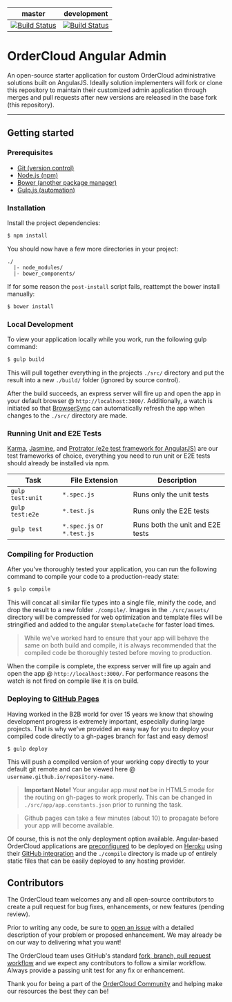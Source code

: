 | master | development |
| --- | --- |
| [![Build Status](https://travis-ci.org/ordercloud-api/angular-admin.svg?branch=master)](https://travis-ci.org/ordercloud-api/angular-admin) | [![Build Status](https://travis-ci.org/ordercloud-api/angular-admin.svg?branch=development)](https://travis-ci.org/ordercloud-api/angular-admin) |

# OrderCloud Angular Admin
An open-source starter application for custom OrderCloud administrative solutions built on AngularJS. Ideally solution
implementers will fork or clone this repository to maintain their customized admin application through merges and
pull requests after new versions are released in the base fork (this repository).
- - - -

## Getting started

### Prerequisites
- [Git (version control)](https://git-scm.com/)
- [Node.js (npm)](http://nodejs.org/)
- [Bower (another package manager)](https://bower.io/#install-bower)
- [Gulp.js (automation)](http://gulpjs.com/)

### Installation
Install the project dependencies:
```sh
$ npm install
```
You should now have a few more directories in your project:
```
./
  |- node_modules/
  |- bower_components/
```
If for some reason the `post-install` script fails, reattempt the bower install manually:
```sh
$ bower install
```

### Local Development
To view your application locally while you work, run the following gulp command:
```sh
$ gulp build
```
This will pull together everything in the projects `./src/` directory and put the result into a new `./build/` folder
(ignored by source control).

After the build succeeds, an express server will fire up and open the app in your default browser @ `http://localhost:3000/`.
Additionally, a watch is initiated so that [BrowserSync](https://browsersync.io/) can automatically refresh the app when
changes to the `./src/` directory are made.

### Running Unit and E2E Tests
[Karma](https://karma-runner.github.io/1.0/index.html), [Jasmine](https://jasmine.github.io/), and [Protrator (e2e test framework for AngularJS)](http://www.protractortest.org/#/)
are our test frameworks of choice, everything you need to run unit or E2E tests should already be installed via npm.

| Task | File Extension | Description |
| --- | --- | --- |
| `gulp test:unit` | `*.spec.js` | Runs only the unit tests |
| `gulp test:e2e` | `*.test.js` | Runs only the E2E tests |
| `gulp test` | `*.spec.js` or `*.test.js` | Runs both the unit and E2E tests |

### Compiling for Production
After you've thoroughly tested your application, you can run the following command to compile your code to a production-ready
state:
```sh
$ gulp compile
```
This will concat all similar file types into a single file, minify the code, and drop the result to a new folder `./compile/`.
Images in the `./src/assets/` directory will be compressed for web optimization and template files will be stringified
and added to the angular `$templateCache` for faster load times.

>While we've worked hard to ensure that your app will behave the same on both build and compile, it is always recommended that
the compiled code be thoroughly tested before moving to production.

When the compile is complete, the express server will fire up again and open the app @ `http://localhost:3000/`. For performance reasons
the watch is not fired on compile like it is on build.

### Deploying to [GitHub Pages](https://pages.github.com/)
Having worked in the B2B world for over 15 years we know that showing development progress is extremely important, especially
during large projects. That is why we've provided an easy way for you to deploy your compiled code directly to a gh-pages branch
for fast and easy demos!
```sh
$ gulp deploy
```
This will push a compiled version of your working copy directly to your default git remote and can be viewed here @ `username.github.io/repository-name`.
> **Important Note!** Your angular app _must **not**_ be in HTML5 mode for the routing on gh-pages to work properly. This
can be changed in `./src/app/app.constants.json` prior to running the task.

> Github pages can take a few minutes (about 10) to propagate before your app will become available.

Of course, this is not the only deployment option available. Angular-based OrderCloud applications are [preconfigured](https://devcenter.heroku.com/categories/nodejs)
to be deployed on [Heroku](https://www.heroku.com/) using their [GitHub integration](https://devcenter.heroku.com/articles/github-integration) and the `./compile` directory is made up of entirely static files that
can be easily deployed to any hosting provider.

## Contributors
The OrderCloud team welcomes any and all open-source contributors to create a pull request for bug fixes, enhancements, or new features (pending review).

Prior to writing any code, be sure to [open an issue](https://github.com/ordercloud-api/angular-admin/issues) with a detailed description of
your problem or proposed enhancement. We may already be on our way to delivering what you want!

The OrderCloud team uses GitHub's standard [fork, branch, pull request workflow](https://gist.github.com/Chaser324/ce0505fbed06b947d962) and
we expect any contributors to follow a similar workflow. Always provide a passing unit test for any fix or enhancement.

Thank you for being a part of the [OrderCloud Community](http://community.ordercloud.io) and helping make our resources the best they can be!

<!--
### Detailed Installation

This section provides a little more detailed understanding of what goes into
starting your first admin app. Though OrderCloud is really simple
to use, it might help to have an understanding of the tools involved here, like
Node.js and Gulp and Bower. If you're completely new to highly organized,
modern JavaScript development, take a few short minutes to read [this overview
of the tools](tools.md) before continuing with this section.

====

`OrderCloud` uses [Gulp](http://gulpjs.com/) as its build system, so
[Node.js](http://nodejs.org) is required.

Install the build dependencies locally:

```sh
$ npm install
```

This will read the `dependencies` (empty by default) and the `devDependencies`
(which contains our build requirements) from `package.json` and install
everything needed into a folder called `node_modules/`.

There are many Bower packages used by `OrderCloud`, like AngularJS and the
OrderCloud-Angular-SDK, which are listed in `bower.js`. To install them into the
`vendor/` directory, simply run:

**This is already installed after running $ npm install

```sh
$ bower install
```

In the future, should you want to add a new Bower package to your app, run the
`install` command and add `--save` to save the dependency in your bower.json file:

```sh
$ bower install packagename --save
```

The `--save` flag tells Bower to add the package at its current version to
our project's `bower.js` file so should another developer download our
application (or we download it from a different computer), we can simply run the
`bower install` command as above and all our dependencies will be installed for
us. Neat!

Technically, `OrderCloud` is now ready to go.

To ensure your setup works, build your application and then run it with the following
commands:

```sh
$ gulp build
```

The built files are placed in the `build/` directory by default. And you application
should automatically open in the browser window on a localhost!

`watch` actually starts a few other processes in the background to help you develop your
application. Using `browser-sync` and some built in gulp functions the app is now watching
for changes in your source directory. Should you make any changes to your html or js files
the app should automatically reload your application with the appropriate changes. Also
if you make any changes to your style sheets (less or css) the app will rebuild those changes
and inject them directly into the application, without reloading the entire page! 

When you're ready to push your app into production, just run the `compile`
command:

```sh
$ gulp compile
```

This will concatenate and minify your sources and place them by default into the
`compile/` directory. There will only be three files (excluding assets): `index.html`,
`OrderCloud.js`, and `OrderCloud.css`. All of the vendor dependencies like
AngularJS styles and the OrderCloud-SDK itself have been added to them for super-easy
deploying. If you use any assets (`src/assets/`) then they will be copied to
`compile/` as is.

Lastly, a complete build is always available by simply running the default
task, which runs `build` and then `compile`:

```sh
$ gulp
```
 -->
